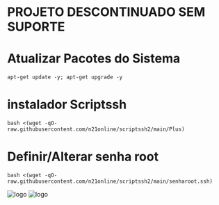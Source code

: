# PROJETO DESCONTINUADO SEM SUPORTE


# Atualizar Pacotes do Sistema
```
apt-get update -y; apt-get upgrade -y
```

# instalador Scriptssh 
```
bash <(wget -qO- raw.githubusercontent.com/n21online/scriptssh2/main/Plus)
```

# Definir/Alterar senha root
```
bash <(wget -qO- raw.githubusercontent.com/n21online/scriptssh2/main/senharoot.ssh)
```
![logo](https://github.com/n21online/scriptssh2/blob/main/imagens/menu1.PNG)
![logo](https://github.com/n21online/scriptssh2/blob/main/imagens/menu2.PNG)
